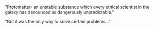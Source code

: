 "Protomatter- an unstable substance which every ethical scientist in the galaxy has denounced as dangerously unpredictable."

"But it was the only way to solve certain problems..."

